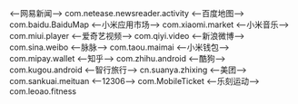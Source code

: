 <--网易新闻-->
com.netease.newsreader.activity
<--百度地图-->
com.baidu.BaiduMap
<--小米应用市场-->
com.xiaomi.market
<--小米音乐-->
com.miui.player
<--爱奇艺视频-->
com.qiyi.video
<--新浪微博-->
com.sina.weibo
<--脉脉-->
com.taou.maimai
<--小米钱包-->
com.mipay.wallet
<--知乎-->
com.zhihu.android
<--酷狗-->
com.kugou.android
<--智行旅行-->
cn.suanya.zhixing
<--美团-->
com.sankuai.meituan
<--12306-->
com.MobileTicket
<--乐刻运动-->
com.leoao.fitness